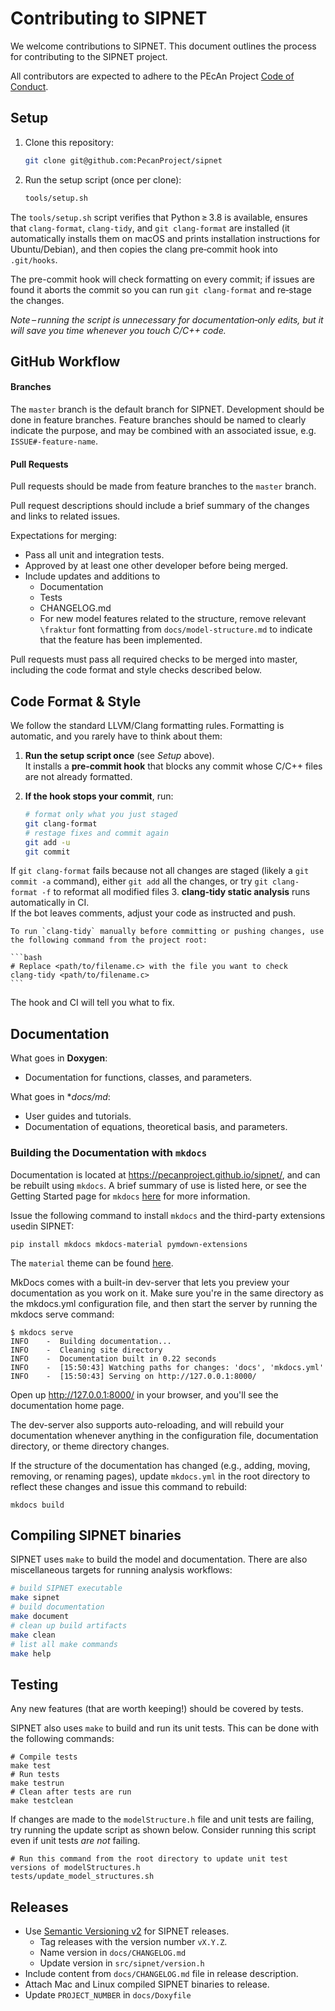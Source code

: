 # Contributing to SIPNET

We welcome contributions to SIPNET. This document outlines the process for contributing to the SIPNET project.

All contributors are expected to adhere to the PEcAn Project [Code of Conduct](https://github.com/PecanProject/pecan/blob/develop/CODE_OF_CONDUCT.md).

## Setup

1. Clone this repository:

   ```bash
   git clone git@github.com:PecanProject/sipnet
   ```

2. Run the setup script (once per clone):

   ```bash
   tools/setup.sh
   ```

The `tools/setup.sh` script verifies that Python ≥ 3.8 is available,
ensures that `clang-format`, `clang-tidy`, and `git clang-format` are
installed (it automatically installs them on macOS and prints installation
instructions for Ubuntu/Debian), and then copies the clang pre‑commit hook into
`.git/hooks`. 

The pre-commit hook will check formatting on every commit; if issues are found it
aborts the commit so you can run `git clang-format` and re‑stage the
changes.

*Note – running the script is unnecessary for documentation‑only edits,
but it will save you time whenever you touch C/C++ code.*

## GitHub Workflow

#### Branches

The `master` branch is the default branch for SIPNET. Development should be done in feature branches. Feature branches should be named to clearly indicate the purpose, and may be combined with an associated issue, e.g. `ISSUE#-feature-name`.

#### Pull Requests

Pull requests should be made from feature branches to the `master` branch. 

Pull request descriptions should include a brief summary of the changes and links to related issues. 

Expectations for merging:
- Pass all unit and integration tests. 
- Approved by at least one other developer before being merged.
- Include updates and additions to 
  - Documentation
  - Tests
  - CHANGELOG.md
  - For new model features related to the structure, remove relevant `\fraktur` font formatting from `docs/model-structure.md` to indicate that the feature has been implemented.

Pull requests must pass all required checks to be merged into master, including the code format and style checks described below.
  
## Code Format & Style

We follow the standard LLVM/Clang formatting rules. Formatting is automatic, and you rarely have to think about them:

1. **Run the setup script once** (see *Setup* above).  
   It installs a **pre‑commit hook** that blocks any commit whose C/C++
   files are not already formatted.

2. **If the hook stops your commit**, run:

   ```bash
   # format only what you just staged
   git clang-format
   # restage fixes and commit again
   git add -u
   git commit
   ```
If `git clang-format` fails because not all changes are staged (likely a `git commit -a` command), either `git add` all the changes, or try `git clang-format -f` to reformat all modified files
3. **clang‑tidy static analysis** runs automatically in CI.  
    If the bot leaves comments, adjust your code as instructed and push.

    To run `clang-tidy` manually before committing or pushing changes, use the following command from the project root:
    
    ```bash
    # Replace <path/to/filename.c> with the file you want to check
    clang-tidy <path/to/filename.c>
    ```
    
The hook and CI will tell you what to fix.

## Documentation

What goes in **Doxygen**:
- Documentation for functions, classes, and parameters.

What goes in **docs/*md**:
- User guides and tutorials.
- Documentation of equations, theoretical basis, and parameters.

### Building the Documentation with `mkdocs`

Documentation is located at https://pecanproject.github.io/sipnet/, and can be rebuilt using `mkdocs`. A brief summary 
of use is listed here, or see the Getting Started page for `mkdocs` [here](https://www.mkdocs.org/getting-started/) for
more information. 

Issue the following command to install `mkdocs` and the third-party extensions usedin SIPNET:
```
pip install mkdocs mkdocs-material pymdown-extensions
```
The `material` theme can be found [here](https://github.com/squidfunk/mkdocs-material).

MkDocs comes with a built-in dev-server that lets you preview your documentation as you work on it. Make sure you're 
in the same directory as the mkdocs.yml configuration file, and then start the server by running the mkdocs serve 
command:

```
$ mkdocs serve
INFO    -  Building documentation...
INFO    -  Cleaning site directory
INFO    -  Documentation built in 0.22 seconds
INFO    -  [15:50:43] Watching paths for changes: 'docs', 'mkdocs.yml'
INFO    -  [15:50:43] Serving on http://127.0.0.1:8000/
```
Open up http://127.0.0.1:8000/ in your browser, and you'll see the documentation home page.

The dev-server also supports auto-reloading, and will rebuild your documentation whenever anything in the configuration
file, documentation directory, or theme directory changes.

If the structure of the documentation has changed (e.g., adding, moving, removing, or renaming pages), update `mkdocs.yml` in the root 
directory to reflect these changes and issue this command to rebuild:

```
mkdocs build
```

## Compiling SIPNET binaries

SIPNET uses `make` to build the model and documentation. There are also miscellaneous targets for running analysis workflows:

```sh
# build SIPNET executable
make sipnet
# build documentation
make document
# clean up build artifacts
make clean
# list all make commands
make help
```
## Testing

Any new features (that are worth keeping!) should be covered by tests.

SIPNET also uses `make` to build and run its unit tests. This can be done with the following commands:
```shell
# Compile tests
make test
# Run tests
make testrun
# Clean after tests are run
make testclean
```

If changes are made to the `modelStructure.h` file and unit tests are failing, try running the update script as shown below. Consider running this script even if unit tests _are not_ failing.
```shell
# Run this command from the root directory to update unit test versions of modelStructures.h
tests/update_model_structures.sh
```

## Releases

- Use [Semantic Versioning v2](https://semver.org/) for SIPNET releases.
  - Tag releases with the version number `vX.Y.Z`.
  - Name version in `docs/CHANGELOG.md`
  - Update version in `src/sipnet/version.h`
- Include content from `docs/CHANGELOG.md` file in release description.
- Attach Mac and Linux compiled SIPNET binaries to release.
- Update `PROJECT_NUMBER` in `docs/Doxyfile`
